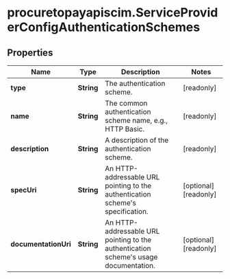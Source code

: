 # procuretopayapiscim.ServiceProviderConfigAuthenticationSchemes

## Properties

Name | Type | Description | Notes
------------ | ------------- | ------------- | -------------
**type** | **String** | The authentication scheme. | [readonly] 
**name** | **String** | The common authentication scheme name, e.g., HTTP Basic. | [readonly] 
**description** | **String** | A description of the authentication scheme. | [readonly] 
**specUri** | **String** | An HTTP-addressable URL pointing to the authentication scheme&#39;s specification. | [optional] [readonly] 
**documentationUri** | **String** | An HTTP-addressable URL pointing to the authentication scheme&#39;s usage documentation. | [optional] [readonly] 


